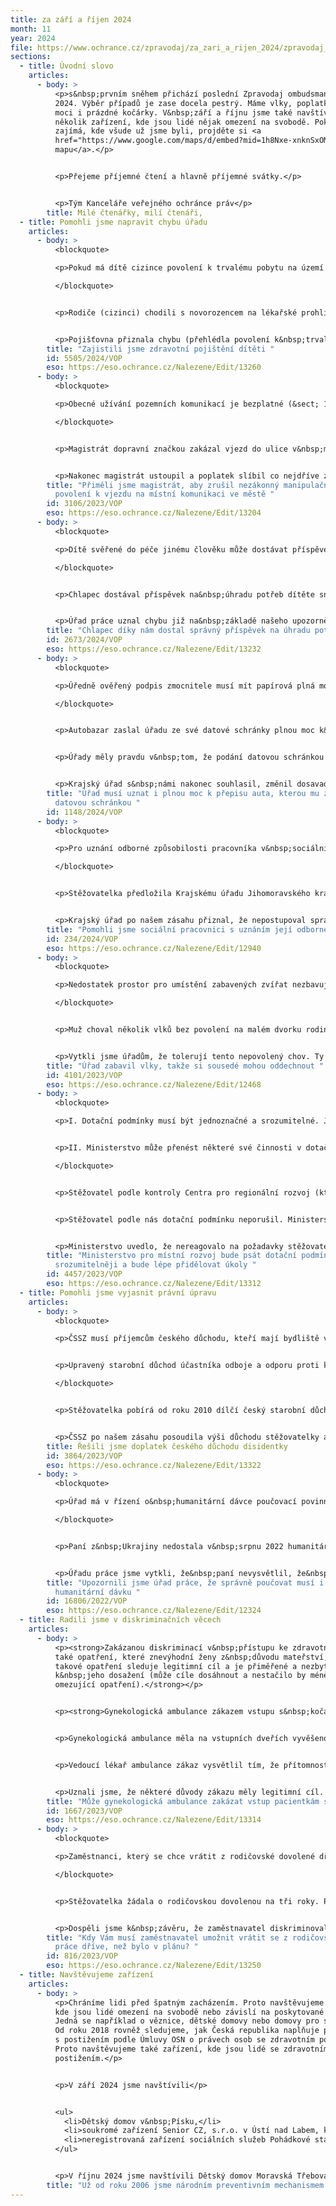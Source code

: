 ```yaml
---
title: za září a říjen 2024
month: 11
year: 2024
file: https://www.ochrance.cz/zpravodaj/za_zari_a_rijen_2024/zpravodaj_zari_a_rijen_2024.pdf
sections:
  - title: Úvodní slovo
    articles:
      - body: >
          <p>s&nbsp;prvním sněhem přichází poslední Zpravodaj ombudsmana roku
          2024. Výběr případů je zase docela pestrý. Máme vlky, poplatky, plné
          moci i prázdné kočárky. V&nbsp;září a říjnu jsme také navštívili
          několik zařízení, kde jsou lidé nějak omezení na svobodě. Pokud vás
          zajímá, kde všude už jsme byli, projděte si <a
          href="https://www.google.com/maps/d/embed?mid=1h8Nxe-xnknSxOMrZKUyud0jmjdpsLAyt&amp;hl=cs&amp;ll=49.860819393211585%2C15.441935000000022&amp;z=8">interaktivní
          mapu</a>.</p>


          <p>Přejeme příjemné čtení a hlavně příjemné svátky.</p>


          <p>Tým Kanceláře veřejného ochránce práv</p>
        title: Milé čtenářky, milí čtenáři,
  - title: Pomohli jsme napravit chybu úřadu
    articles:
      - body: >
          <blockquote>

          <p>Pokud má dítě cizince povolení k trvalému pobytu na území České republiky, je zdravotně pojištěné od narození. Pojištění za něj platí stát.</p>

          </blockquote>


          <p>Rodiče (cizinci) chodili s novorozencem na lékařské prohlídky a očkování. Protože dítě nemělo zdravotní pojištění, měli za jeho vyšetření platit. Dítě ale mělo rozhodnutí o povolení k trvalému pobytu, které uvádělo, že ho má od narození. Takže za něj měl platit pojištění stát.</p>


          <p>Pojišťovna přiznala chybu (přehlédla povolení k&nbsp;trvalému pobytu) a obratem dítě pojistila k okamžiku jeho narození. Zaplacené pojistné ve výši 7 656 Kč vrátila jeho rodičům.</p>
        title: "Zajistili jsme zdravotní pojištění dítěti "
        id: 5505/2024/VOP
        eso: https://eso.ochrance.cz/Nalezene/Edit/13260
      - body: >
          <blockquote>

          <p>Obecné užívání pozemních komunikací je bezplatné (&sect; 19 zákona o pozemních komunikacích). Výjimky z&nbsp;tohoto pravidla stanoví zákon. Poplatek za vydání povolenky k vjezdu mezi nimi není.</p>

          </blockquote>


          <p>Magistrát dopravní značkou zakázal vjezd do ulice v&nbsp;městské zástavbě s&nbsp;bytovými domy. Dodatkovou tabulkou vjezd umožnil na individuální povolenku. Za vydání povolenky účtoval lidem poplatek, který označil za manipulační. Magistrát věděl, že mu zákon neumožňuje poplatek zavést. Obhajoval jej nutností kompenzovat administrativní zátěž spojenou s&nbsp;vydáváním povolenek.</p>


          <p>Nakonec magistrát ustoupil a poplatek slíbil co nejdříve zrušit.</p>
        title: "Přiměli jsme magistrát, aby zrušil nezákonný manipulační poplatek za
          povolení k vjezdu na místní komunikaci ve městě "
        id: 3106/2023/VOP
        eso: https://eso.ochrance.cz/Nalezene/Edit/13204
      - body: >
          <blockquote>

          <p>Dítě svěřené do péče jinému člověku může dostávat příspěvek na úhradu potřeb dítěte. Ten se snižuje o výživné na dítě, které určil soud (většinou rodičům). Pokud soud výživné změní, musí úřad práce příspěvek přepočítat. Vyšší příspěvek musí přiznat již od&nbsp;měsíce, za který má dítě dostat nižší výživné.</p>

          </blockquote>


          <p>Chlapec dostával příspěvek na&nbsp;úhradu potřeb dítěte snížený o soudem určené výživné. V&nbsp;září soud otci výživné zpětně snížil, a to od srpna. Úřad práce příspěvek přepočítal, ale zvýšil ho až od&nbsp;října, kdy rozsudek o&nbsp;snížení výživného nabyl právní moci.</p>


          <p>Úřad práce uznal chybu již na&nbsp;základě našeho upozornění a&nbsp;chlapci přiznal a doplatil zvýšený příspěvek již od srpna.</p>
        title: "Chlapec díky nám dostal správný příspěvek na úhradu potřeb dítěte "
        id: 2673/2024/VOP
        eso: https://eso.ochrance.cz/Nalezene/Edit/13232
      - body: >
          <blockquote>

          <p>Úředně ověřený podpis zmocnitele musí mít papírová plná moc k&nbsp;přepisu vlastníka vozidla v&nbsp;registru. Místo toho ale zmocnitel může plnou moc úřadu poslat datovou schránkou.</p>

          </blockquote>


          <p>Autobazar zaslal úřadu ze své datové schránky plnou moc k&nbsp;přepisu vozidla pro kupujícího. Úřad ale tuto plnou moc nepřijal a požadoval papírovou plnou moc s úředně ověřeným podpisem. Tvrdil, že podání přes datovou schránku se sice považuje za vlastnoručně podepsané, ale neověřené. S&nbsp;postupem úřadu souhlasil i nadřízený krajský úřad.</p>


          <p>Úřady měly pravdu v&nbsp;tom, že podání datovou schránkou obecně nenahrazuje úředně ověřený podpis. Zde ale zákon výslovně určil, že postačí také elektronické podání, které se považuje za vlastnoručně podepsané, což je také podání datovou schránkou.</p>


          <p>Krajský úřad s&nbsp;námi nakonec souhlasil, změnil dosavadní přístup, o správném postupu poučil obecní úřad v&nbsp;této věci a vyrozuměl i ostatní podřízené obecní úřady.</p>
        title: "Úřad musí uznat i plnou moc k přepisu auta, kterou mu zmocnitel pošle
          datovou schránkou "
        id: 1148/2024/VOP
      - body: >
          <blockquote>

          <p>Pro uznání odborné způsobilosti pracovníka v&nbsp;sociálních službách je nutné prokázat absolvované vzdělání. To je možné učinit také výpisem ze školní matriky nebo potvrzením o studiu. Krajský úřad nemůže rozšiřovat požadavky a ukládat povinnosti k prokázání odborné způsobilosti nad rámec zákona.</p>

          </blockquote>


          <p>Stěžovatelka předložila Krajskému úřadu Jihomoravského kraje doklady o svém vzdělání k uznání odborné způsobilosti pracovníka v&nbsp;sociálních službách. Ty úřadu nestačily. Stěžovatelku poučil, že musí absolvovat další vzdělání nebo doložit potvrzení Ministerstva zdravotnictví o splnění odborné způsobilosti k výkonu povolání ošetřovatele. Ministerstvo takové potvrzení standardně nevydává. Stěžovatelce tak hrozilo, že přijde o práci.</p>


          <p>Krajský úřad po našem zásahu přiznal, že nepostupoval správně a uznal odbornou způsobilost stěžovatelky.</p>
        title: "Pomohli jsme sociální pracovnici s uznáním její odborné způsobilosti "
        id: 234/2024/VOP
        eso: https://eso.ochrance.cz/Nalezene/Edit/12940
      - body: >
          <blockquote>

          <p>Nedostatek prostor pro umístění zabavených zvířat nezbavuje úřady povinnosti řešit jejich nepovolený chov.</p>

          </blockquote>


          <p>Muž choval několik vlků bez povolení na malém dvorku rodinného domu. Jeho sousedy obtěžoval zápach a upozorňovali na stísněné prostory a další špatné podmínky, ve kterých vlci žili. Měli také strach, že vlci utečou a budou se volně pohybovat po městě.</p>


          <p>Vytkli jsme úřadům, že tolerují tento nepovolený chov. Ty spolu potom začaly spolupracovat, a nakonec&nbsp;vlky chovateli odebraly. Vlci teď patří státu, který je přemístil do nově vzniklého záchranného centra. Žijí tak ve vyhovujícím&nbsp;prostředí a sousedé&nbsp;mají o starost méně.&nbsp;</p>
        title: "Úřad zabavil vlky, takže si sousedé mohou oddechnout "
        id: 4101/2023/VOP
        eso: https://eso.ochrance.cz/Nalezene/Edit/12468
      - body: >
          <blockquote>

          <p>I. Dotační podmínky musí být jednoznačné a srozumitelné. Jejich nejasnost nemůže jít k&nbsp;tíži žadatele.</p>


          <p>II. Ministerstvo může přenést některé své činnosti v dotačním řízení na někoho jiného (&sect; 14g rozpočtových pravidel). Tím se nezbavuje odpovědnosti za jejich řádné provedení. O přenesení musí řádně informovat žadatele.</p>

          </blockquote>


          <p>Stěžovatel podle kontroly Centra pro regionální rozvoj (které ji provedlo místo Ministerstva pro místní rozvoj) porušil dotační podmínku. Stěžovatel opakovaně žádal o výklad podmínky, její změnu nebo prominutí povinnosti vracet dotaci. Ministerstvo mu nevyhovělo a vyzvalo ho k&nbsp;vrácení dotace.</p>


          <p>Stěžovatel podle nás dotační podmínku neporušil. Ministerstvo sice tvrdilo, že musí respektovat závěr kontroly Centra o porušení podmínky. Výklad podmínky ale neodpovídal jejímu znění ve výzvě a rozhodnutí o přiznání dotace. Ministerstvo mohlo podmínku vyložit jinak než Centrum v&nbsp;rámci konzultací, které mu poskytovalo. A pokud ji zamýšlelo vykládat stejně od počátku, mělo ji formulovat jednoznačně a srozumitelně.</p>


          <p>Ministerstvo uvedlo, že nereagovalo na požadavky stěžovatele kvůli velkému zatížení covidovými dotacemi. Proto bude i nadále některé úkoly přesouvat na jiné subjekty, aby mělo v&nbsp;dotačních řízeních prostor na důležitější úkony. Přislíbilo, že je bude <strong>více kontrolovat a řídit</strong>. U nových dotačních programů bude navíc stanovovat <strong>jednodušší a jednoznačnější podmínky</strong>. Ministerstvu jsme navíc doporučili <strong>důsledně nastavit rozdělení rolí, pokud za něj některé činnosti provádí někdo jiný.</strong> Mělo by jasně uvést, kdo má jaká podání vyřizovat a která bezodkladně postoupit ministerstvu. Rozdělení by mělo zaznamenat <strong>písemně</strong> (např. v metodickém pokynu) a <strong>řádně ho vysvětlit</strong> <strong>žadatelům </strong>(aby věděli, na koho se mají obrátit).</p>
        title: "Ministerstvo pro místní rozvoj bude psát dotační podmínky jednodušeji a
          srozumitelněji a bude lépe přidělovat úkoly "
        id: 4457/2023/VOP
        eso: https://eso.ochrance.cz/Nalezene/Edit/13312
  - title: Pomohli jsme vyjasnit právní úpravu
    articles:
      - body: >
          <blockquote>

          <p>ČSSZ musí příjemcům českého důchodu, kteří mají bydliště v ČR a jimž byl důchod přiznán podle evropského koordinačního nařízení, poskytovat doplatek do minimální výše stanovené českým právem (čl. 58 nařízení č. <a href="https://eur-lex.europa.eu/legal-content/CS/TXT/HTML/?uri=CELEX:02004R0883-20190731&amp;qid=1732289283902">883/2004</a>). Nárok na doplatek musí posuzovat z moci úřední při přiznání důchodu a pak v&nbsp;průběhu času.</p>


          <p>Upravený starobní důchod účastníka odboje a odporu proti komunismu (&sect; 8 zákona č. 262/2011 Sb.) představuje pro tyto osoby minimální výši důchodu podle českého práva.</p>

          </blockquote>


          <p>Stěžovatelka pobírá od roku 2010 dílčí český starobní důchod a od roku 2017 i dílčí švédský starobní důchod. Ten jí byl od roku 2023 podstatně snížen. Požádala nás proto o pomoc, protože částka, kterou dohromady dostávala, jí nestačila na úhradu životních potřeb.</p>


          <p>ČSSZ po našem zásahu posoudila výši důchodu stěžovatelky a poskytla jí doplatek do minimální výše důchodu. Protože stěžovatelka byla účastnicí odboje a odporu proti komunismu, minimální výši představuje průměrný český starobní důchod.</p>
        title: Řešili jsme doplatek českého důchodu disidentky
        id: 3864/2023/VOP
        eso: https://eso.ochrance.cz/Nalezene/Edit/13322
      - body: >
          <blockquote>

          <p>Úřad má v řízení o&nbsp;humanitární dávce poučovací povinnost, která vyplývá ze základních zásad činnosti správních orgánů (&sect;&nbsp;2 až 8 správního řádu). Ty se uplatní bez ohledu na to, že se jinak v&nbsp;řízení o dávce správní řád nepoužije (<a href="https://www.zakonyprolidi.cz/cs/2022-66#p6-8">&sect; 6 odst.&nbsp;8</a> zákona č.&nbsp;66/2022 Sb. a <a href="https://www.zakonyprolidi.cz/cs/2004-500#p177-1">&sect; 177 odst.&nbsp;1</a> správního řádu).</p>

          </blockquote>


          <p>Paní z&nbsp;Ukrajiny nedostala v&nbsp;srpnu 2022 humanitární dávku. Na její dotaz (úřad práce v těchto řízeních nevydává odůvodněné rozhodnutí) úřad práce odpověděl, že do&nbsp;žádosti vyplnila, že&nbsp;má bezplatně zajištěné základní životní potřeby (bydlení, stravu a&nbsp;hygienu). Proto na dávku neměla nárok. Paní oponovala, že&nbsp;si musí sama kupovat hygienické prostředky.</p>


          <p>Úřadu práce jsme vytkli, že&nbsp;paní nevysvětlil, že&nbsp;zaškrtnutím políčka &bdquo;stravování zajištěno&ldquo; v&nbsp;žádosti prohlásila, že&nbsp;má zdarma i&nbsp;základní hygienické potřeby. Úřad práce s&nbsp;námi nesouhlasil. Za pravdu nám dalo až Ministerstvo práce a&nbsp;sociálních věcí. Úřad práce proto následně paní přiznal a&nbsp;doplatil dlužnou dávku.</p>
        title: "Upozornili jsme úřad práce, že správně poučovat musí i žadatele o
          humanitární dávku "
        id: 16806/2022/VOP
        eso: https://eso.ochrance.cz/Nalezene/Edit/12324
  - title: Radili jsme v diskriminačních věcech
    articles:
      - body: >
          <p><strong>Zakázanou diskriminací v&nbsp;přístupu ke zdravotní péči je
          také opatření, které znevýhodní ženy z&nbsp;důvodu mateřství, ledaže
          takové opatření sleduje legitimní cíl a je přiměřené a nezbytné
          k&nbsp;jeho dosažení (může cíle dosáhnout a nestačilo by méně
          omezující opatření).</strong></p>


          <p><strong>Gynekologická ambulance zákazem vstupu s&nbsp;kočárky diskriminovala ženy &ndash; matky, které nemají hlídání pro své malé dítě.</strong></p>


          <p>Gynekologická ambulance měla na vstupních dveřích vyvěšenou ceduli zakazující vstup s&nbsp;dětskými kočárky. Recepční proto do&nbsp;čekárny ambulance (a na vyšetření) nevpustila těhotnou maminku, protože s&nbsp;sebou měla v&nbsp;kočárku své dvouleté dítě, pro které nesehnala hlídání.</p>


          <p>Vedoucí lékař ambulance zákaz vysvětlil tím, že přítomnost kočárků a malých dětí ruší ostatní pacientky a zdravotníky, omezuje provoz ambulance a zvyšuje riziko přenosu infekčních nemocí.</p>


          <p>Uznali jsme, že některé důvody zákazu měly legitimní cíl. Vysvětlili jsme ale, proč zákaz ani z&nbsp;těchto důvodů nebyl přiměřený nebo nezbytný. Doporučili jsme pak méně omezující opatření, například žádost, aby pacientky chodily na vyšetření bez doprovodu, pokud je to možné. Vedoucí lékař s&nbsp;tím souhlasil.</p>
        title: "Může gynekologická ambulance zakázat vstup pacientkám s kočárkem? "
        id: 1667/2023/VOP
        eso: https://eso.ochrance.cz/Nalezene/Edit/13314
      - body: >
          <blockquote>

          <p>Zaměstnanci, který se chce vrátit z rodičovské dovolené dříve, než ohlásil, to musí zaměstnavatel umožnit nejpozději ve chvíli, kdy má pro něj vhodné místo. Návrat z&nbsp;rodičovské dovolené musí upřednostnit před přesuny jiných zaměstnanců či výběrovým řízením.</p>

          </blockquote>


          <p>Stěžovatelka žádala o rodičovskou dovolenou na tři roky. Později požádala zaměstnavatele o umožnění dřívějšího návratu. Ten jí dva roky tvrdil, že pro ni žádnou vhodnou pozici nemá, i když obsadil 8 míst, které odpovídaly její náplni práce. Stěžovatelka se sama přihlásila na dvě místa, jedno ale prý již bylo obsazeno a druhé zaměstnavatel následně zrušil.</p>


          <p>Dospěli jsme k&nbsp;závěru, že zaměstnavatel diskriminoval stěžovatelku z&nbsp;důvodu pohlaví, když jí neumožnil dřívější návrat z&nbsp;rodičovské dovolené. Situaci, ve které zrušil pracovní pozici až poté, co se o ni stěžovatelka ucházela, jsme vyhodnotili z&nbsp;pohledu diskriminace jako podezřelou.</p>
        title: "Kdy Vám musí zaměstnavatel umožnit vrátit se z rodičovské dovolené do
          práce dříve, než bylo v plánu? "
        id: 816/2023/VOP
        eso: https://eso.ochrance.cz/Nalezene/Edit/13250
  - title: Navštěvujeme zařízení
    articles:
      - body: >
          <p>Chráníme lidi před špatným zacházením. Proto navštěvujeme zařízení,
          kde jsou lidé omezení na svobodě nebo závislí na poskytované péči.
          Jedná se například o věznice, dětské domovy nebo domovy pro seniory.
          Od roku 2018 rovněž sledujeme, jak Česká republika naplňuje práva lidí
          s postižením podle Úmluvy OSN o právech osob se zdravotním postižením.
          Proto navštěvujeme také zařízení, kde jsou lidé se zdravotním
          postižením.</p>


          <p>V září 2024 jsme navštívili</p>


          <ul>
          	<li>Dětský domov v&nbsp;Písku,</li>
          	<li>soukromé zařízení Senior CZ, s.r.o. v Ústí nad Labem, které poskytuje psychiatrickou péči, a</li>
          	<li>neregistrovaná zařízení sociálních služeb Pohádkové stáří v&nbsp;Ostrožské Nové Vsi a Radostné stáří ve Strání.</li>
          </ul>


          <p>V říjnu 2024 jsme navštívili Dětský domov Moravská Třebová. Také jsme sledovali správní vyhoštění ze Zařízení pro zajištění cizinců Balková na Letiště Václava Havla v&nbsp;Praze.</p>
        title: "Už od roku 2006 jsme národním preventivním mechanismem "
---
```

